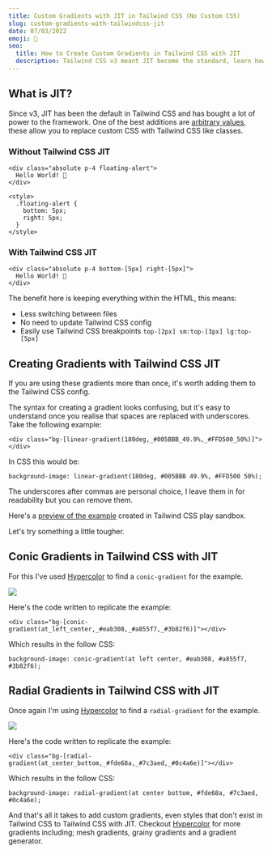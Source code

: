 ```yaml
---
title: Custom Gradients with JIT in Tailwind CSS (No Custom CSS)
slug: custom-gradients-with-tailwindcss-jit
date: 07/03/2022
emoji: 🎨
seo:
  title: How to Create Custom Gradients in Tailwind CSS with JIT
  description: Tailwind CSS v3 meant JIT become the standard, learn how to use JIT to create custom gradients in Tailwind CSS without any custom CSS.
---
```


## What is JIT?

Since v3, JIT has been the default in Tailwind CSS and has bought a lot of power to the framework. One of the best additions are [arbitrary values](https://tailwindcss.com/docs/adding-custom-styles#using-arbitrary-values), these allow you to replace custom CSS with Tailwind CSS like classes.

### Without Tailwind CSS JIT

```
<div class="absolute p-4 floating-alert">
  Hello World! 👋
</div>

<style>
  .floating-alert {
    bottom: 5px;
    right: 5px;
  }
</style>
```

### With Tailwind CSS JIT

```
<div class="absolute p-4 bottom-[5px] right-[5px]">
  Hello World! 👋
</div>
```

The benefit here is keeping everything within the HTML, this means:

- Less switching between files
- No need to update Tailwind CSS config
- Easily use Tailwind CSS breakpoints `top-[2px] sm:top-[3px] lg:top-[5px]`

## Creating Gradients with Tailwind CSS JIT

If you are using these gradients more than once, it's worth adding them to the Tailwind CSS config.

The syntax for creating a gradient looks confusing, but it's easy to understand once you realise that spaces are replaced with underscores. Take the following example:

```
<div class="bg-[linear-gradient(180deg,_#005BBB_49.9%,_#FFD500_50%)]"></div>
```

In CSS this would be:

```
background-image: linear-gradient(180deg, #005BBB 49.9%, #FFD500 50%);
```

The underscores after commas are personal choice, I leave them in for readability but you can remove them.

Here's a [preview of the example](https://play.tailwindcss.com/0Q0oaPLA4I) created in Tailwind CSS play sandbox.

Let's try something a little tougher.

## Conic Gradients in Tailwind CSS with JIT

For this I've used [Hypercolor](https://hypercolor.dev) to find a `conic-gradient` for the example.

![](/posts/conic-gradient-example.jpeg)

Here's the code written to replicate the example:

```
<div class="bg-[conic-gradient(at_left_center,_#eab308,_#a855f7,_#3b82f6)]"></div>
```

Which results in the follow CSS:

```
background-image: conic-gradient(at left center, #eab308, #a855f7, #3b82f6);
```

## Radial Gradients in Tailwind CSS with JIT

Once again I'm using [Hypercolor](https://hypercolor.dev) to find a `radial-gradient` for the example.

![](/posts/radial-gradient-example.jpeg)

Here's the code written to replicate the example:

```
<div class="bg-[radial-gradient(at_center_bottom,_#fde68a,_#7c3aed,_#0c4a6e)]"></div>
```

Which results in the follow CSS:

```
background-image: radial-gradient(at center bottom, #fde68a, #7c3aed, #0c4a6e);
```

And that's all it takes to add custom gradients, even styles that don't exist in Tailwind CSS to Tailwind CSS with JIT. Checkout [Hypercolor](https://hypercolor.dev) for more gradients including; mesh gradients, grainy gradients and a gradient generator.
